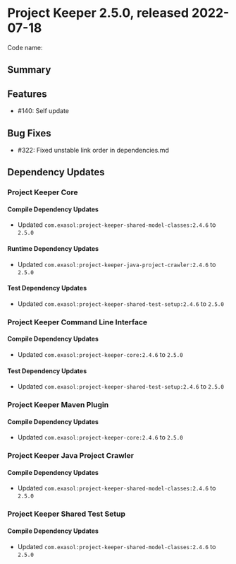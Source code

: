 # Project Keeper 2.5.0, released 2022-07-18

Code name:

## Summary

## Features

* #140: Self update

## Bug Fixes

* #322: Fixed unstable link order in dependencies.md

## Dependency Updates

### Project Keeper Core

#### Compile Dependency Updates

* Updated `com.exasol:project-keeper-shared-model-classes:2.4.6` to `2.5.0`

#### Runtime Dependency Updates

* Updated `com.exasol:project-keeper-java-project-crawler:2.4.6` to `2.5.0`

#### Test Dependency Updates

* Updated `com.exasol:project-keeper-shared-test-setup:2.4.6` to `2.5.0`

### Project Keeper Command Line Interface

#### Compile Dependency Updates

* Updated `com.exasol:project-keeper-core:2.4.6` to `2.5.0`

#### Test Dependency Updates

* Updated `com.exasol:project-keeper-shared-test-setup:2.4.6` to `2.5.0`

### Project Keeper Maven Plugin

#### Compile Dependency Updates

* Updated `com.exasol:project-keeper-core:2.4.6` to `2.5.0`

### Project Keeper Java Project Crawler

#### Compile Dependency Updates

* Updated `com.exasol:project-keeper-shared-model-classes:2.4.6` to `2.5.0`

### Project Keeper Shared Test Setup

#### Compile Dependency Updates

* Updated `com.exasol:project-keeper-shared-model-classes:2.4.6` to `2.5.0`
